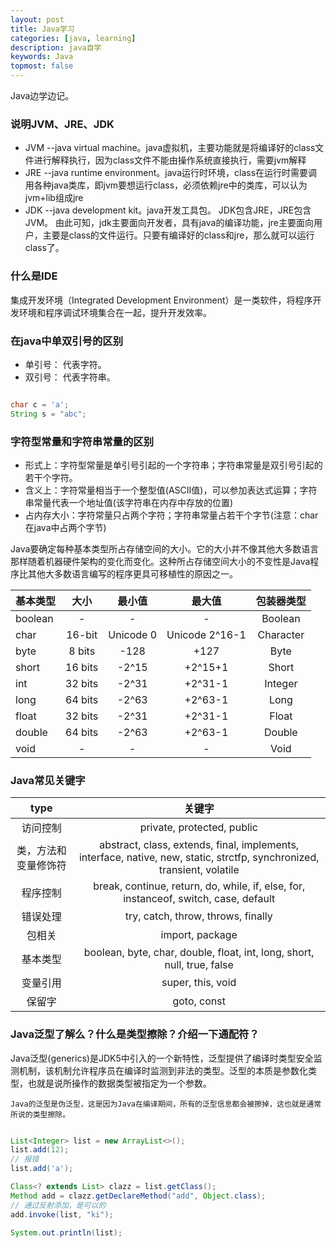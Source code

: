 ```yaml
---
layout: post
title: Java学习
categories: [java, learning]
description: java自学
keywords: Java
topmost: false
---
```


Java边学边记。

### 说明JVM、JRE、JDK
- JVM --java virtual machine。java虚拟机，主要功能就是将编译好的class文件进行解释执行，因为class文件不能由操作系统直接执行，需要jvm解释
- JRE --java runtime environment。java运行时环境，class在运行时需要调用各种java类库，即jvm要想运行class，必须依赖jre中的类库，可以认为jvm+lib组成jre
- JDK --java development kit。java开发工具包。
JDK包含JRE，JRE包含JVM。
由此可知，jdk主要面向开发者，具有java的编译功能，jre主要面向用户，主要是class的文件运行。只要有编译好的class和jre，那么就可以运行class了。

### 什么是IDE
集成开发环境（Integrated Development Environment）是一类软件，将程序开发环境和程序调试环境集合在一起，提升开发效率。

### 在java中单双引号的区别
- 单引号： 代表字符。
- 双引号： 代表字符串。

```java

char c = 'a';
String s = "abc";

```

### 字符型常量和字符串常量的区别

- 形式上：字符型常量是单引号引起的一个字符串；字符串常量是双引号引起的若干个字符。
- 含义上：字符常量相当于一个整型值(ASCII值)，可以参加表达式运算；字符串常量代表一个地址值(该字符串在内存中存放的位置)
- 占内存大小：字符常量只占两个字符；字符串常量占若干个字节(注意：char在java中占两个字节)

Java要确定每种基本类型所占存储空间的大小。它的大小并不像其他大多数语言 那样随着机器硬件架构的变化而变化。这种所占存储空间大小的不变性是Java程序比其他大多数语言编写的程序更具可移植性的原因之一。

| 基本类型 | 大小 | 最小值 | 最大值 | 包装器类型 |
| :----- | :----: | :----: | :-----: | :----: |
| boolean | - | - | - | Boolean |
| char | 16-bit | Unicode 0 | Unicode 2^16-1 | Character |
| byte | 8 bits | -128 | +127 | Byte |
| short | 16 bits | -2^15 | +2^15+1 | Short |
| int | 32 bits | -2^31 | +2^31-1 | Integer |
| long | 64 bits | -2^63 | +2^63-1 | Long |
| float | 32 bits | -2^31 | +2^31-1 | Float |
| double | 64 bits | -2^63 | +2^63-1 | Double |
| void | - | - | - | Void | 

### Java常见关键字

| type | 关键字 |
| :----: | :----: | 
| 访问控制 | private, protected, public |
| 类，方法和变量修饰符 | abstract, class, extends, final, implements, interface, native, new, static, strctfp, synchronized, transient, volatile |
| 程序控制 | break, continue, return, do, while, if, else, for, instanceof, switch, case, default |
| 错误处理 | try, catch, throw, throws, finally |
| 包相关 | import, package |
| 基本类型 | boolean, byte, char, double, float, int, long, short, null, true, false |
| 变量引用 | super, this, void |
| 保留字 |  goto, const |

### Java泛型了解么？什么是类型擦除？介绍一下通配符？
Java泛型(generics)是JDK5中引入的一个新特性，泛型提供了编译时类型安全监测机制，该机制允许程序员在编译时监测到非法的类型。泛型的本质是参数化类型，也就是说所操作的数据类型被指定为一个参数。

`Java的泛型是伪泛型，这是因为Java在编译期间，所有的泛型信息都会被擦掉，这也就是通常所说的类型擦除。`

```java

List<Integer> list = new ArrayList<>();
list.add(12);
// 报错
list.add('a');

Class<? extends List> clazz = list.getClass();
Method add = clazz.getDeclareMethod("add", Object.class);
// 通过反射添加，是可以的
add.invoke(list, "ki");

System.out.println(list);

```